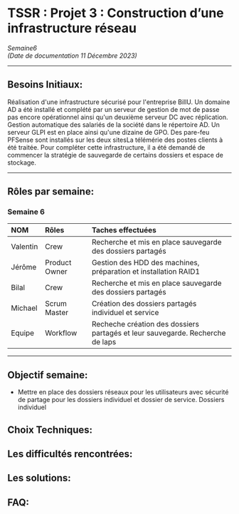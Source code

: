 # TSSR : Projet 3 : Construction d’une infrastructure réseau

_Semaine6_  
_(Date de documentation 11 Décembre 2023)_
________


## **Besoins Initiaux:**

Réalisation d'une infrastructure sécurisé pour l'entreprise BillU. Un domaine AD a été installé et complété par un serveur de gestion de mot de passe pas encore opérationnel ainsi qu'un deuxième serveur DC avec réplication. Gestion automatique des salariés de la société dans le répertoire AD. Un serveur GLPI est en place ainsi qu'une dizaine de GPO. Des pare-feu PFSense sont installés sur les deux sitesLa télémérie des postes clients à été traitée. Pour compléter cette infrastructure, il a été demandé de commencer la stratégie de sauvegarde de certains dossiers et espace de stockage.
__________

## **Rôles par semaine:**

### Semaine 6 
| NOM | Rôles | Taches effectuées |
| :-- |:----- | :---------- |
| Valentin | Crew | Recherche et mis en place sauvegarde des dossiers partagés |
| Jérôme  |  Product Owner | Gestion des HDD des machines, préparation et installation RAID1 |
| Bilal | Crew | Recherche et mis en place sauvegarde des dossiers partagés |
| Michael | Scrum Master | Création des dossiers partagés individuel et service |
| Equipe | Workflow | Recheche création des dossiers partagés et leur sauvegarde. Recherche de laps|

__________


## **Objectif semaine:**
- Mettre en place des dossiers réseaux pour les utilisateurs avec sécurité de partage pour les dossiers individuel et dossier de service. Dossiers individuel  


## **Choix Techniques:**


## **Les difficultés rencontrées:**


## **Les solutions:** 


## **FAQ:**
